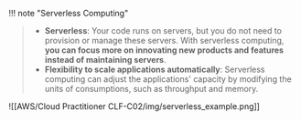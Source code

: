 
!!! note "Serverless Computing"
> - **Serverless**: Your code runs on servers, but you do not need to provision or manage these servers. With serverless computing, **you can focus more on innovating new products and features instead of maintaining servers**.
> - **Flexibility to scale applications automatically**: Serverless computing can adjust the applications' capacity by modifying the units of consumptions, such as throughput and memory.

![[AWS/Cloud Practitioner CLF-C02/img/serverless_example.png]]